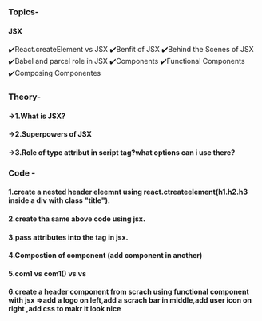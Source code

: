 ### Topics-
#### JSX 
✔️React.createElement vs JSX 
✔️Benfit of JSX 
✔️Behind the Scenes of JSX 
✔️Babel and parcel role in JSX
✔️Components 
✔️Functional Components  
✔️Composing Componentes
### Theory-
#### ->1.What is JSX?
#### ->2.Superpowers of JSX 
#### ->3.Role of type attribut in script tag?what options can i use there?

### Code -
#### 1.create a nested header eleemnt using react.ctreateelement(h1.h2.h3 inside a div with class "title").
#### 2.create tha same above code using jsx.
#### 3.pass attributes into the tag in jsx.
#### 4.Compostion of component (add component in another) 
#### 5.com1 vs com1() vs <com1/> vs <com1></com1>
#### 6.create a header component from scrach using functional component with jsx =>add a logo on left,add a scrach bar in middle,add user icon on right ,add css to makr it look nice 
